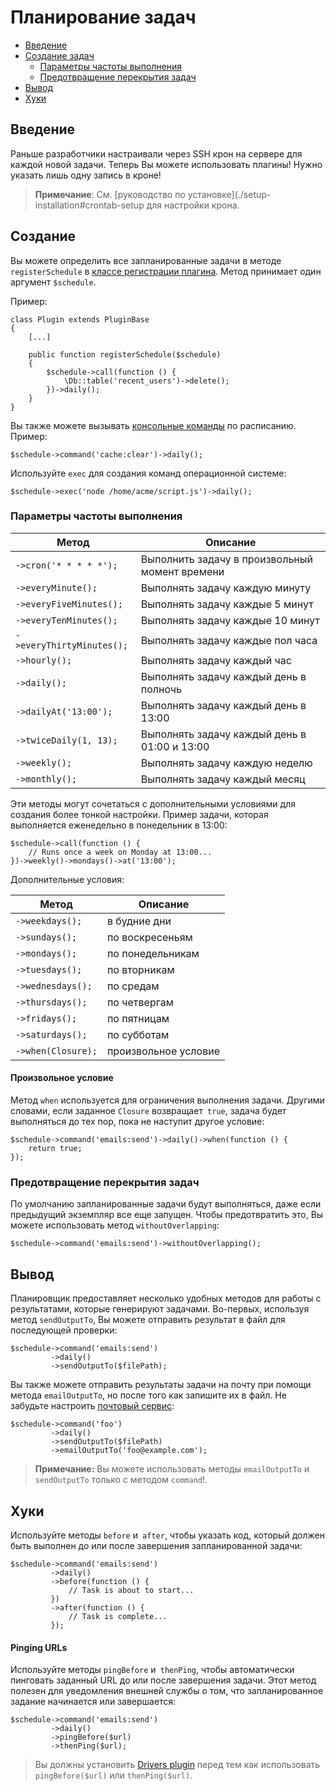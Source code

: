 # Планирование задач

- [Введение](#introduction)
- [Создание задач](#defining-schedules)
    - [Параметры частоты выполнения](#schedule-frequency-options)
    - [Предотвращение перекрытия задач](#preventing-task-overlaps)
- [Вывод](#task-output)
- [Хуки](#task-hooks)

<a name="introduction" class="anchor"></a>
## Введение

Раньше разработчики настраивали через SSH крон на сервере для каждой новой задачи. Теперь Вы можете использовать плагины! Нужно указать лишь одну запись в кроне!

> **Примечание**: См. [руководство по установке](./setup-installation#crontab-setup для настройки крона.

<a name="defining-schedules" class="anchor"></a>
## Создание

Вы можете определить все запланированные задачи в методе `registerSchedule` в [классе регистрации плагина](registration#registration-file). Метод принимает один аргумент `$schedule`.

Пример:

    class Plugin extends PluginBase
    {
        [...]

        public function registerSchedule($schedule)
        {
            $schedule->call(function () {
                \Db::table('recent_users')->delete();
            })->daily();
        }
    }

Вы также можете вызывать [консольные команды](./console-commands) по расписанию. Пример:

    $schedule->command('cache:clear')->daily();

Используйте `exec` для создания команд операционной системе:

    $schedule->exec('node /home/acme/script.js')->daily();

<a name="schedule-frequency-options" class="anchor"></a>
### Параметры частоты выполнения

Метод  | Описание
------------- | -------------
`->cron('* * * * *');`  |  Выполнить задачу в произвольный момент времени
`->everyMinute();`  |  Выполнять задачу каждую минуту
`->everyFiveMinutes();`  |  Выполнять задачу каждые 5 минут
`->everyTenMinutes();`  |  Выполнять задачу каждые 10 минут
`->everyThirtyMinutes();`  |  Выполнять задачу каждые пол часа
`->hourly();`  |  Выполнять задачу каждый час
`->daily();`  |  Выполнять задачу каждый день в полночь
`->dailyAt('13:00');`  |  Выполнять задачу каждый день в 13:00
`->twiceDaily(1, 13);`  |  Выполнять задачу каждый день в 01:00 и 13:00
`->weekly();`  |  Выполнять задачу каждую неделю
`->monthly();`  |  Выполнять задачу каждый месяц

Эти методы могут сочетаться с дополнительными условиями для создания более тонкой настройки. Пример задачи, которая выполняется еженедельно в понедельник в 13:00:

    $schedule->call(function () {
        // Runs once a week on Monday at 13:00...
    })->weekly()->mondays()->at('13:00');

Дополнительные условия:

Метод  | Описание
------------- | -------------
`->weekdays();`  |  в будние дни
`->sundays();`  |  по воскресеньям
`->mondays();`  |  по понедельникам
`->tuesdays();`  |  по вторникам
`->wednesdays();`  |  по средам
`->thursdays();`  |  по четвергам
`->fridays();`  |  по пятницам
`->saturdays();`  |  по субботам
`->when(Closure);`  |  произвольное условие

#### Произвольное условие

Метод `when` используется для ограничения выполнения задачи. Другими словами, если заданное `Closure` возвращает` true`, задача будет выполняться до тех пор, пока не наступит другое условие:

    $schedule->command('emails:send')->daily()->when(function () {
        return true;
    });

<a name="preventing-task-overlaps" class="anchor"></a>
### Предотвращение перекрытия задач

По умолчанию запланированные задачи будут выполняться, даже если предыдущий экземпляр все еще запущен. Чтобы предотвратить это, Вы можете использовать метод `withoutOverlapping`:

    $schedule->command('emails:send')->withoutOverlapping();

<a name="task-output" class="anchor"></a>
## Вывод

Планировщик предоставляет несколько удобных методов для работы с результатами, которые генерируют задачами. Во-первых, используя метод `sendOutputTo`, Вы можете отправить результат в файл для последующей проверки:

    $schedule->command('emails:send')
             ->daily()
             ->sendOutputTo($filePath);

Вы также можете отправить результаты задачи на почту при помощи метода `emailOutputTo`, но после того как запишите их в файл. Не забудьте настроить [почтовый сервис](../services/mail):

    $schedule->command('foo')
             ->daily()
             ->sendOutputTo($filePath)
             ->emailOutputTo('foo@example.com');

> **Примечание:** Вы можете использовать методы `emailOutputTo` и `sendOutputTo` только с методом `command`!.

<a name="task-hooks" class="anchor"></a>
## Хуки

Используйте методы `before` и` after`, чтобы указать код, который должен быть выполнен до или после завершения запланированной задачи:

    $schedule->command('emails:send')
             ->daily()
             ->before(function () {
                 // Task is about to start...
             })
             ->after(function () {
                 // Task is complete...
             });

#### Pinging URLs

Используйте методы `pingBefore` и` thenPing`, чтобы автоматически пинговать заданный URL до или после завершения задачи. Этот метод полезен для уведомления внешней службы о том, что запланированное задание начинается или завершается:

    $schedule->command('emails:send')
             ->daily()
             ->pingBefore($url)
             ->thenPing($url);

> Вы должны установить [Drivers plugin](http://octobercms.com/plugin/october-drivers) перед тем как использовать `pingBefore($url)` или `thenPing($url)`.
